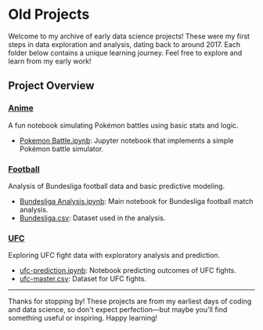# Old Projects

Welcome to my archive of early data science projects! These were my first steps in data exploration and analysis, dating back to around 2017. Each folder below contains a unique learning journey. Feel free to explore and learn from my early work!

## Project Overview

### [Anime](https://github.com/kuoant/Old-Projects/tree/main/Anime)
A fun notebook simulating Pokémon battles using basic stats and logic.
- [Pokemon Battle.ipynb](https://github.com/kuoant/Old-Projects/blob/main/Anime/Pokemon%20Battle.ipynb): Jupyter notebook that implements a simple Pokémon battle simulator.

### [Football](https://github.com/kuoant/Old-Projects/tree/main/Football)
Analysis of Bundesliga football data and basic predictive modeling.
- [Bundesliga Analysis.ipynb](https://github.com/kuoant/Old-Projects/blob/main/Football/Bundesliga%20Analysis.ipynb): Main notebook for Bundesliga football match analysis.
- [Bundesliga.csv](https://github.com/kuoant/Old-Projects/blob/main/Football/Bundesliga.csv): Dataset used in the analysis.

### [UFC](https://github.com/kuoant/Old-Projects/tree/main/UFC)
Exploring UFC fight data with exploratory analysis and prediction.
- [ufc-prediction.ipynb](https://github.com/kuoant/Old-Projects/blob/main/UFC/ufc-prediction.ipynb): Notebook predicting outcomes of UFC fights.
- [ufc-master.csv](https://github.com/kuoant/Old-Projects/blob/main/UFC/ufc-master.csv): Dataset for UFC fights.

---

Thanks for stopping by! These projects are from my earliest days of coding and data science, so don't expect perfection—but maybe you'll find something useful or inspiring. Happy learning!
